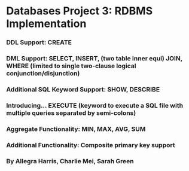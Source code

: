 # Databases Project 3: RDBMS Implementation
### DDL Support: CREATE
### DML Support: SELECT, INSERT, (two table inner equi) JOIN, WHERE (limited to single two-clause logical conjunction/disjunction)
###
### Additional SQL Keyword Support: SHOW, DESCRIBE
### Introducing... EXECUTE (keyword to execute a SQL file with multiple queries separated by semi-colons)
### Aggregate Functionality: MIN, MAX, AVG, SUM
###
### Additional Functionality: Composite primary key support
###
### By Allegra Harris, Charlie Mei, Sarah Green

